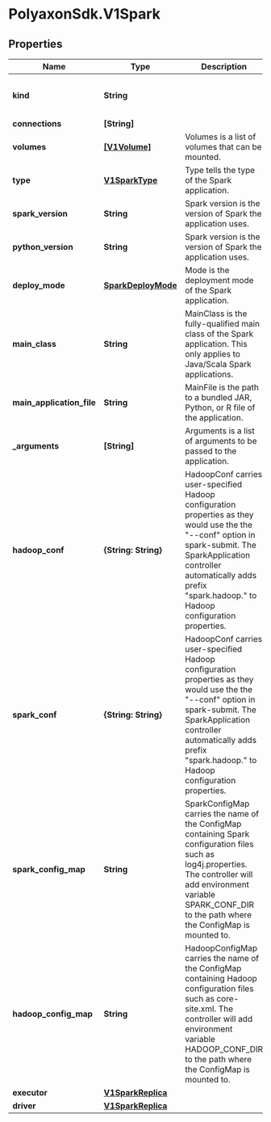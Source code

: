 # PolyaxonSdk.V1Spark

## Properties
Name | Type | Description | Notes
------------ | ------------- | ------------- | -------------
**kind** | **String** |  | [optional] [default to 'spark']
**connections** | **[String]** |  | [optional] 
**volumes** | [**[V1Volume]**](V1Volume.md) | Volumes is a list of volumes that can be mounted. | [optional] 
**type** | [**V1SparkType**](V1SparkType.md) | Type tells the type of the Spark application. | [optional] 
**spark_version** | **String** | Spark version is the version of Spark the application uses. | [optional] 
**python_version** | **String** | Spark version is the version of Spark the application uses. | [optional] 
**deploy_mode** | [**SparkDeployMode**](SparkDeployMode.md) | Mode is the deployment mode of the Spark application. | [optional] 
**main_class** | **String** | MainClass is the fully-qualified main class of the Spark application. This only applies to Java/Scala Spark applications. | [optional] 
**main_application_file** | **String** | MainFile is the path to a bundled JAR, Python, or R file of the application. | [optional] 
**_arguments** | **[String]** | Arguments is a list of arguments to be passed to the application. | [optional] 
**hadoop_conf** | **{String: String}** | HadoopConf carries user-specified Hadoop configuration properties as they would use the  the \"--conf\" option in spark-submit.  The SparkApplication controller automatically adds prefix \"spark.hadoop.\" to Hadoop configuration properties. | [optional] 
**spark_conf** | **{String: String}** | HadoopConf carries user-specified Hadoop configuration properties as they would use the  the \"--conf\" option in spark-submit.  The SparkApplication controller automatically adds prefix \"spark.hadoop.\" to Hadoop configuration properties. | [optional] 
**spark_config_map** | **String** | SparkConfigMap carries the name of the ConfigMap containing Spark configuration files such as log4j.properties. The controller will add environment variable SPARK_CONF_DIR to the path where the ConfigMap is mounted to. | [optional] 
**hadoop_config_map** | **String** | HadoopConfigMap carries the name of the ConfigMap containing Hadoop configuration files such as core-site.xml. The controller will add environment variable HADOOP_CONF_DIR to the path where the ConfigMap is mounted to. | [optional] 
**executor** | [**V1SparkReplica**](V1SparkReplica.md) |  | [optional] 
**driver** | [**V1SparkReplica**](V1SparkReplica.md) |  | [optional] 


